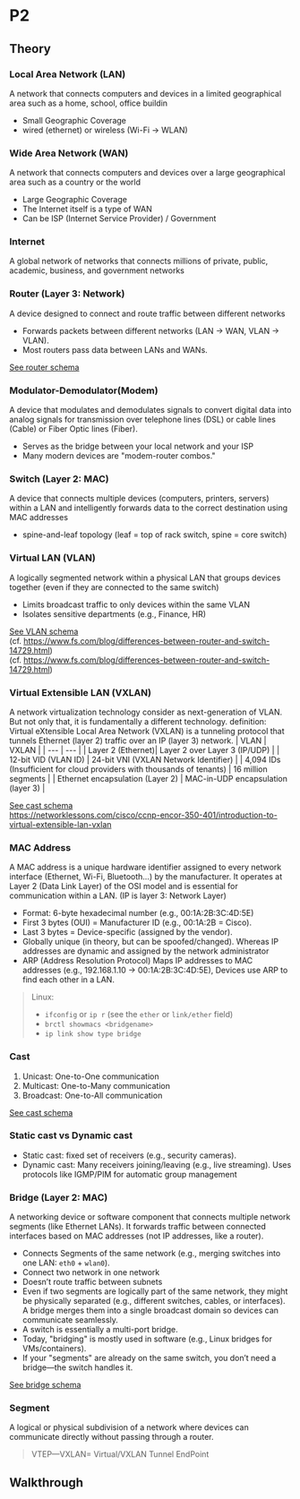 # P2

## Theory
### Local Area Network (LAN)
A network that connects computers and devices in a limited geographical area such as a home, school, office buildin
- Small Geographic Coverage
- wired (ethernet) or wireless (Wi-Fi -> WLAN)

### Wide Area Network (WAN)
A network that connects computers and devices over a large geographical area such as a country or the world
- Large Geographic Coverage
- The Internet itself is a type of WAN
- Can be ISP (Internet Service Provider) / Government

### Internet
A global network of networks that connects millions of private, public, academic, business, and government networks

### Router (Layer 3: Network)
A device designed to connect and route traffic between different networks
- Forwards packets between different networks (LAN → WAN, VLAN → VLAN).
- Most routers pass data between LANs and WANs.

[See router schema](../routing-diagram.jpeg)


### Modulator-Demodulator(Modem)
A device that modulates and demodulates signals to convert digital data into analog signals for transmission over telephone lines (DSL) or cable lines (Cable) or Fiber Optic lines (Fiber).
- Serves as the bridge between your local network and your ISP
- Many modern devices are "modem-router combos."

### Switch (Layer 2: MAC)
A device that connects multiple devices (computers, printers, servers) within a LAN and intelligently forwards data to the correct destination using MAC addresses
- spine-and-leaf topology (leaf = top of rack switch, spine = core switch)

### Virtual LAN (VLAN)
A logically segmented network within a physical LAN that groups devices together (even if they are connected to the same switch)
- Limits broadcast traffic to only devices within the same VLAN
- Isolates sensitive departments (e.g., Finance, HR)  

[See VLAN schema](../VLAN_Concept.svg.png)  
(cf. https://www.fs.com/blog/differences-between-router-and-switch-14729.html)  
(cf. https://www.fs.com/blog/differences-between-router-and-switch-14729.html)

### Virtual Extensible LAN (VXLAN)
A network virtualization technology consider as next-generation of VLAN. But not only that, it is fundamentally a different technology. definition: Virtual eXtensible Local Area Network (VXLAN) is a tunneling protocol that tunnels Ethernet (layer 2) traffic over an IP (layer 3) network.
| VLAN | VXLAN |
| --- | --- |
| Layer 2 (Ethernet)| Layer 2 over Layer 3 (IP/UDP) |
| 12-bit VID (VLAN ID) | 24-bit VNI (VXLAN Network Identifier) |
| 4,094 IDs (Insufficient for cloud providers with thousands of tenants) | 16 million segments |
| Ethernet encapsulation (Layer 2) | MAC-in-UDP encapsulation (layer 3) |

[See cast schema](../overlay-underlay-network.png)  
https://networklessons.com/cisco/ccnp-encor-350-401/introduction-to-virtual-extensible-lan-vxlan



### MAC Address
A MAC address is a unique hardware identifier assigned to every network interface (Ethernet, Wi-Fi, Bluetooth...) by the manufacturer. It operates at Layer 2 (Data Link Layer) of the OSI model and is essential for communication within a LAN. (IP is layer 3: Network Layer)
- Format: 6-byte hexadecimal number (e.g., 00:1A:2B:3C:4D:5E)
- First 3 bytes (OUI) = Manufacturer ID (e.g., 00:1A:2B = Cisco).
- Last 3 bytes = Device-specific (assigned by the vendor).
- Globally unique (in theory, but can be spoofed/changed). Whereas IP addresses are dynamic and assigned by the network administrator
- ARP (Address Resolution Protocol) Maps IP addresses to MAC addresses (e.g., 192.168.1.10 → 00:1A:2B:3C:4D:5E), Devices use ARP to find each other in a LAN.

> Linux:
> - `ifconfig` or `ip r` (see the `ether` or `link/ether` field)
> - `brctl showmacs <bridgename>`
> - `ip link show type bridge`


### Cast
1. Unicast: One-to-One communication
3. Multicast: One-to-Many communication
2. Broadcast: One-to-All communication  

[See cast schema](../Screenshot-from-2025-04-01-14-53-03.png)


### Static cast vs Dynamic cast
- Static cast: fixed set of receivers (e.g., security cameras).
- Dynamic cast: Many receivers joining/leaving (e.g., live streaming). Uses protocols like IGMP/PIM for automatic group management

### Bridge (Layer 2: MAC)
A networking device or software component that connects multiple network segments (like Ethernet LANs). It forwards traffic between connected interfaces based on MAC addresses (not IP addresses, like a router).
 - Connects	Segments of the same network (e.g., merging switches into one LAN: `eth0` + `wlan0`).
 - Connect two network in one network
 - Doesn’t route traffic between subnets
 - Even if two segments are logically part of the same network, they might be physically separated (e.g., different switches, cables, or interfaces). A bridge merges them into a single broadcast domain so devices can communicate seamlessly.
 - A switch is essentially a multi-port bridge.
 - Today, "bridging" is mostly used in software (e.g., Linux bridges for VMs/containers).
 - If your "segments" are already on the same switch, you don’t need a bridge—the switch handles it.

[See bridge schema](../Network_Bridging.png)

### Segment
A logical or physical subdivision of a network where devices can communicate directly without passing through a router.


> VTEP—VXLAN= Virtual/VXLAN Tunnel EndPoint

## Walkthrough
